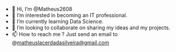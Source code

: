 - 👋 Hi, I’m @Matheus2608
- 👀 I’m interested in becoming an IT professional.
- 🌱 I’m currently learning Data Science.
- 💞️ I’m looking to collaborate on sharing my ideas and my projects.
- 📫 How to reach me ? Just send an email to @matheuslacerdadasilveira@gmail.com

<!---
Matheus2608/Matheus2608 is a ✨ special ✨ repository because its `README.md` (this file) appears on your GitHub profile.
You can click the Preview link to take a look at your changes.
--->
